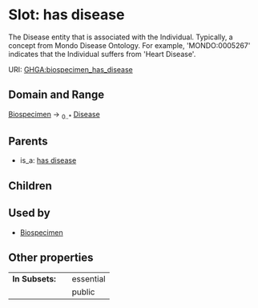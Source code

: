 
# Slot: has disease


The Disease entity that is associated with the Individual. Typically, a concept from Mondo Disease Ontology. For example, 'MONDO:0005267' indicates that the Individual suffers from 'Heart Disease'.

URI: [GHGA:biospecimen_has_disease](https://w3id.org/GHGA/biospecimen_has_disease)


## Domain and Range

[Biospecimen](Biospecimen.md) &#8594;  <sub>0..\*</sub> [Disease](Disease.md)

## Parents

 *  is_a: [has disease](has_disease.md)

## Children


## Used by

 * [Biospecimen](Biospecimen.md)

## Other properties

|  |  |  |
| --- | --- | --- |
| **In Subsets:** | | essential |
|  | | public |

